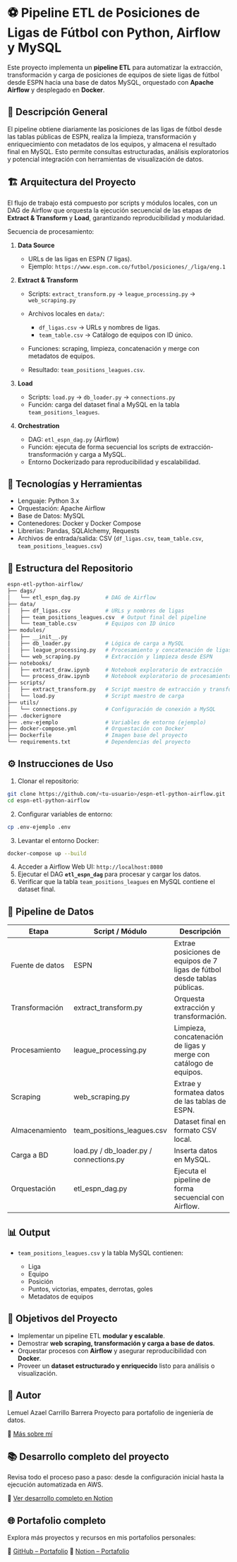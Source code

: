 # ⚽ Pipeline ETL de Posiciones de Ligas de Fútbol con Python, Airflow y MySQL

Este proyecto implementa un **pipeline ETL** para automatizar la extracción, transformación y carga de posiciones de equipos de siete ligas de fútbol desde ESPN hacia una base de datos MySQL, orquestado con **Apache Airflow** y desplegado en **Docker**.


## 🧠 Descripción General

El pipeline obtiene diariamente las posiciones de las ligas de fútbol desde las tablas públicas de ESPN, realiza la limpieza, transformación y enriquecimiento con metadatos de los equipos, y almacena el resultado final en MySQL. Esto permite consultas estructuradas, análisis exploratorios y potencial integración con herramientas de visualización de datos.


## 🏗️ Arquitectura del Proyecto

El flujo de trabajo está compuesto por scripts y módulos locales, con un DAG de Airflow que orquesta la ejecución secuencial de las etapas de **Extract & Transform** y **Load**, garantizando reproducibilidad y modularidad.

Secuencia de procesamiento:

1. **Data Source**

   * URLs de las ligas en ESPN (7 ligas).
   * Ejemplo: `https://www.espn.com.co/futbol/posiciones/_/liga/eng.1`

2. **Extract & Transform**

   * Scripts: `extract_transform.py` → `league_processing.py` → `web_scraping.py`
   * Archivos locales en `data/`:

     * `df_ligas.csv` → URLs y nombres de ligas.
     * `team_table.csv` → Catálogo de equipos con ID único.
   * Funciones: scraping, limpieza, concatenación y merge con metadatos de equipos.
   * Resultado: `team_positions_leagues.csv`.

3. **Load**

   * Scripts: `load.py` → `db_loader.py` → `connections.py`
   * Función: carga del dataset final a MySQL en la tabla `team_positions_leagues`.

4. **Orchestration**

   * DAG: `etl_espn_dag.py` (Airflow)
   * Función: ejecuta de forma secuencial los scripts de extracción-transformación y carga a MySQL.
   * Entorno Dockerizado para reproducibilidad y escalabilidad.


## 🧰 Tecnologías y Herramientas

* Lenguaje: Python 3.x
* Orquestación: Apache Airflow
* Base de Datos: MySQL
* Contenedores: Docker y Docker Compose
* Librerías: Pandas, SQLAlchemy, Requests
* Archivos de entrada/salida: CSV (`df_ligas.csv`, `team_table.csv`, `team_positions_leagues.csv`)


## 📁 Estructura del Repositorio

```bash
espn-etl-python-airflow/
├── dags/
│   └── etl_espn_dag.py        # DAG de Airflow
├── data/
│   ├── df_ligas.csv           # URLs y nombres de ligas
│   ├── team_positions_leagues.csv  # Output final del pipeline
│   └── team_table.csv         # Equipos con ID único
├── modules/
│   ├── __init__.py
│   ├── db_loader.py           # Lógica de carga a MySQL
│   ├── league_processing.py   # Procesamiento y concatenación de ligas
│   └── web_scraping.py        # Extracción y limpieza desde ESPN
├── notebooks/
│   ├── extract_draw.ipynb     # Notebook exploratorio de extracción
│   └── process_draw.ipynb     # Notebook exploratorio de procesamiento
├── scripts/
│   ├── extract_transform.py   # Script maestro de extracción y transformación
│   └── load.py                # Script maestro de carga
├── utils/
│   └── connections.py         # Configuración de conexión a MySQL
├── .dockerignore
├── .env-ejemplo               # Variables de entorno (ejemplo)
├── docker-compose.yml         # Orquestación con Docker
├── Dockerfile                 # Imagen base del proyecto
└── requirements.txt           # Dependencias del proyecto
```


## ⚙️ Instrucciones de Uso

1. Clonar el repositorio:

```bash
git clone https://github.com/<tu-usuario>/espn-etl-python-airflow.git
cd espn-etl-python-airflow
```

2. Configurar variables de entorno:

```bash
cp .env-ejemplo .env
```

3. Levantar el entorno Docker:

```bash
docker-compose up --build
```

4. Acceder a Airflow Web UI: `http://localhost:8080`
5. Ejecutar el DAG **`etl_espn_dag`** para procesar y cargar los datos.
6. Verificar que la tabla `team_positions_leagues` en MySQL contiene el dataset final.


## 🔄 Pipeline de Datos

| Etapa           | Script / Módulo                          | Descripción                                                              |
| --------------- | ---------------------------------------- | ------------------------------------------------------------------------ |
| Fuente de datos | ESPN                                     | Extrae posiciones de equipos de 7 ligas de fútbol desde tablas públicas. |
| Transformación  | extract\_transform.py                    | Orquesta extracción y transformación.                                    |
| Procesamiento   | league\_processing.py                    | Limpieza, concatenación de ligas y merge con catálogo de equipos.        |
| Scraping        | web\_scraping.py                         | Extrae y formatea datos de las tablas de ESPN.                           |
| Almacenamiento  | team\_positions\_leagues.csv             | Dataset final en formato CSV local.                                      |
| Carga a BD      | load.py / db\_loader.py / connections.py | Inserta datos en MySQL.                                                  |
| Orquestación    | etl\_espn\_dag.py                        | Ejecuta el pipeline de forma secuencial con Airflow.                     |


## 📊 Output

* `team_positions_leagues.csv` y la tabla MySQL contienen:

  * Liga
  * Equipo
  * Posición
  * Puntos, victorias, empates, derrotas, goles
  * Metadatos de equipos


## 🎯 Objetivos del Proyecto

* Implementar un pipeline ETL **modular y escalable**.
* Demostrar **web scraping, transformación y carga a base de datos**.
* Orquestar procesos con **Airflow** y asegurar reproducibilidad con **Docker**.
* Proveer un **dataset estructurado y enriquecido** listo para análisis o visualización.


## 👤 Autor
Lemuel Azael Carrillo Barrera
Proyecto para portafolio de ingeniería de datos.

🔗 [Más sobre mí](https://www.notion.so/Perfil-profesional-Lemuel-Azael-Carrillo-Barrera-2619ec6ab8528025b300d6099cd92add?source=copy_link)

## 📚 Desarrollo completo del proyecto

Revisa todo el proceso paso a paso: desde la configuración inicial hasta la ejecución automatizada en AWS.

🔎 [Ver desarrollo completo en Notion](https://www.notion.so/ETL-from-ESPN-Football-to-MySQL-using-Python-and-Airflow-2619ec6ab8528031b9fdd6cd18da6760?source=copy_link)

## 🌐 Portafolio completo

Explora más proyectos y recursos en mis portafolios personales:

🔗 [GitHub – Portafolio](https://github.com/LemuelAzael/LemuelAzael)
🔗 [Notion – Portafolio](https://www.notion.so/Portafolio-Lemuel-Carrillo-2179ec6ab8528029ba54f3bf3363f993?source=copy_link)
